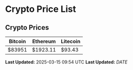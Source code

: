 # Crypto Price List

## Crypto Prices
| Bitcoin | Ethereum | Litecoin |
| ------- | -------- | -------- |
| $83951 | $1923.11 | $93.43 |
**Last Updated:** 2025-03-15 09:54 UTC
**Last Updated:** $DATE$
